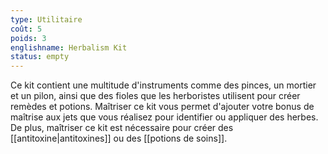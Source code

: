 ```yaml
---
type: Utilitaire
coût: 5
poids: 3
englishname: Herbalism Kit
status: empty
---
```

Ce kit contient une multitude d'instruments comme des pinces, un mortier et un pilon, ainsi que des fioles que les herboristes utilisent pour créer remèdes et potions. Maîtriser ce kit vous permet d'ajouter votre bonus de maîtrise aux jets que vous réalisez pour identifier ou appliquer des herbes. De plus, maîtriser ce kit est nécessaire pour créer des [[antitoxine|antitoxines]] ou des [[potions de soins]].